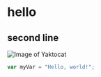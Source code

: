 # hello
## second line
![Image of Yaktocat](https://octodex.github.com/images/yaktocat.png)
``` javascript
var myVar = "Hello, world!";
```
